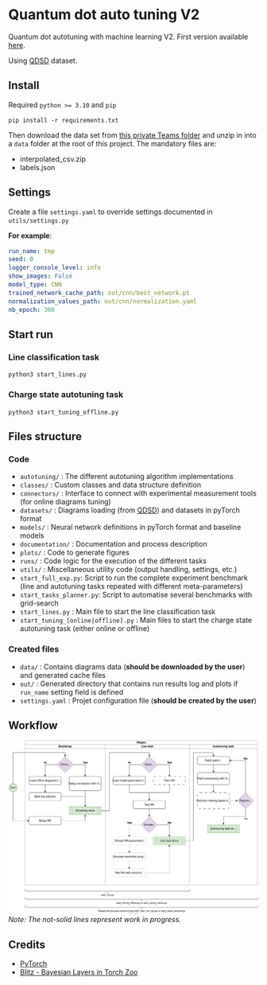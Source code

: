 # Quantum dot auto tuning V2

Quantum dot autotuning with machine learning V2. First version
available [here](https://github.com/3it-inpaqt/dot-calibration).

Using [QDSD](https://github.com/3it-inpaqt/qdsd-dataset) dataset.

## Install

Required `python >= 3.10` and `pip`

```shell script
pip install -r requirements.txt
```

Then download the data set
from [this private Teams folder](https://usherbrooke.sharepoint.com/:f:/r/sites/GroupeNano/Documents%20partages/Dataset%20Machine%20Learning/QDSD?csf=1&web=1&e=NyI7i5)
and unzip in into a `data` folder at the root of this project. The mandatory files are:

* interpolated_csv.zip
* labels.json

## Settings

Create a file `settings.yaml` to override settings documented in `utils/settings.py`

**For example**:

```yaml
run_name: tmp
seed: 0
logger_console_level: info
show_images: False
model_type: CNN
trained_network_cache_path: out/cnn/best_network.pt
normalization_values_path: out/cnn/normalization.yaml
nb_epoch: 300
```

## Start run

### Line classification task

```shell
python3 start_lines.py
```

### Charge state autotuning task

```shell
python3 start_tuning_offline.py
```

## Files structure

### Code

* `autotuning/` : The different autotuning algorithm implementations
* `classes/` : Custom classes and data structure definition
* `connectors/` : Interface to connect with experimental measurement tools (for online diagrams tuning)
* `datasets/` : Diagrams loading (from [QDSD](https://github.com/3it-inpaqt/qdsd-dataset)) and datasets in pyTorch
  format
* `models/` : Neural network definitions in pyTorch format and baseline models
* `documentation/` : Documentation and process description
* `plots/` : Code to generate figures
* `runs/` : Code logic for the execution of the different tasks
* `utils/` : Miscellaneous utility code (output handling, settings, etc.)
* `start_full_exp.py`: Script to run the complete experiment benchmark (line and autotuning tasks repeated with
  different meta-parameters)
* `start_tasks_planner.py`: Script to automatise several benchmarks with grid-search
* `start_lines.py` : Main file to start the line classification task
* `start_tuning_[online|offline].py` : Main files to start the charge state autotuning task (either online or offline)

### Created files

* `data/` : Contains diagrams data (**should be downloaded by the user**) and generated cache files
* `out/` : Generated directory that contains run results log and plots if `run_name` setting field is defined
* `settings.yaml` : Projet configuration file (**should be created by the user**)

## Workflow

![code-workflow](documentation/workflow.drawio.svg "High-level representation of the code Workflow")
_Note: The not-solid lines represent work in progress._

## Credits

* [PyTorch](https://pytorch.org/)
* [Blitz - Bayesian Layers in Torch Zoo](https://github.com/piEsposito/blitz-bayesian-deep-learning)
